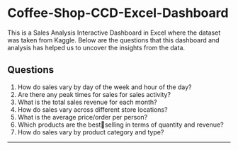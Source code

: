 # Coffee-Shop-CCD-Excel-Dashboard
This is a Sales Analysis Interactive Dashboard in Excel where the dataset was taken from Kaggle. Below are the questions that this dashboard and analysis has helped us to uncover the insights from the data.

## Questions
1. How do sales vary by day of the week and hour of the day?
2. Are there any peak times for sales for sales activity?
3. What is the total sales revenue for each month?
4. How do sales vary across different store locations?
5. What is the average price/order per person?
6. Which products are the bestselling in terms of quantity and revenue?
7. How do sales vary by product category and type?
 ---

 
